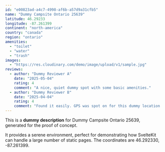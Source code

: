 ```yaml
---
id: "e00823ad-a4c7-4998-af6b-a57d9a31cfb5"
name: "Dummy Campsite Ontario 25639"
latitude: 46.29233
longitude: -87.261399
continent: "north-america"
country: "canada"
region: "ontario"
amenities:
  - "toilet"
  - "water"
  - "trash"
images:
  - "https://res.cloudinary.com/demo/image/upload/v1/sample.jpg"
reviews:
  - author: "Dummy Reviewer A"
    date: "2025-05-04"
    rating: 4
    comment: "A nice, quiet dummy spot with some basic amenities."
  - author: "Dummy Reviewer B"
    date: "2025-04-04"
    rating: 4
    comment: "Found it easily. GPS was spot on for this dummy location."
---
```


This is a **dummy description** for Dummy Campsite Ontario 25639, generated for the proof of concept.

It provides a serene environment, perfect for demonstrating how SvelteKit can handle a large number of static pages. The coordinates are 46.292330, -87.261399.
